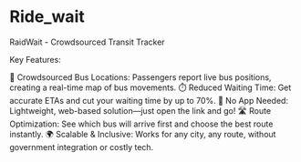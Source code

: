 # Ride_wait
RaidWait - Crowdsourced Transit Tracker

Key Features:

🚏 Crowdsourced Bus Locations: Passengers report live bus positions, creating a real-time map of bus movements.
⏱️ Reduced Waiting Time: Get accurate ETAs and cut your waiting time by up to 70%.
📲 No App Needed: Lightweight, web-based solution—just open the link and go!
🛣️ Route Optimization: See which bus will arrive first and choose the best route instantly.
🌍 Scalable & Inclusive: Works for any city, any route, without government integration or costly tech.